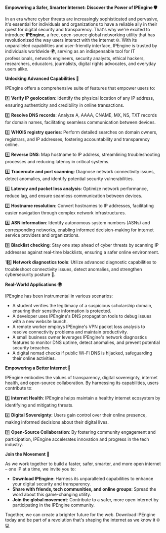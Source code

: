 **Empowering a Safer, Smarter Internet: Discover the Power of IPEngine 🛡️**

In an era where cyber threats are increasingly sophisticated and pervasive, it's essential for individuals and organizations to have a reliable ally in their quest for digital security and transparency. That's why we're excited to introduce **IPEngine**, a free, open-source global networking utility that has revolutionized the way users interact with the internet 🌐. With its unparalleled capabilities and user-friendly interface, IPEngine is trusted by individuals worldwide 🌍, serving as an indispensable tool for IT professionals, network engineers, security analysts, ethical hackers, researchers, educators, journalists, digital rights advocates, and everyday users alike.

**Unlocking Advanced Capabilities 🔑**

IPEngine offers a comprehensive suite of features that empower users to:

1️⃣ **Verify IP geolocation**: Identify the physical location of any IP address, ensuring authenticity and credibility in online transactions.

2️⃣ **Resolve DNS records**: Analyze A, AAAA, CNAME, MX, NS, TXT records for domain names, facilitating seamless communication between devices.

3️⃣ **WHOIS registry queries**: Perform detailed searches on domain owners, registrars, and IP addresses, fostering accountability and transparency online.

4️⃣ **Reverse DNS**: Map hostname to IP address, streamlining troubleshooting processes and reducing latency in critical systems.

5️⃣ **Traceroute and port scanning**: Diagnose network connectivity issues, detect anomalies, and identify potential security vulnerabilities.

6️⃣ **Latency and packet loss analysis**: Optimize network performance, reduce lag, and ensure seamless communication between devices.

7️⃣ **Hostname resolution**: Convert hostnames to IP addresses, facilitating easier navigation through complex network infrastructures.

8️⃣ **ASN information**: Identify autonomous system numbers (ASNs) and corresponding networks, enabling informed decision-making for internet service providers and organizations.

9️⃣ **Blacklist checking**: Stay one step ahead of cyber threats by scanning IP addresses against real-time blacklists, ensuring a safer online environment.

10️⃣ **Network diagnostics tools**: Utilize advanced diagnostic capabilities to troubleshoot connectivity issues, detect anomalies, and strengthen cybersecurity posture 🔐.

**Real-World Applications 🌍**

IPEngine has been instrumental in various scenarios:

*   A student verifies the legitimacy of a suspicious scholarship domain, ensuring their sensitive information is protected.
*   A developer uses IPEngine's DNS propagation tools to debug issues with a new website launch.
*   A remote worker employs IPEngine's VPN packet loss analysis to resolve connectivity problems and maintain productivity.
*   A small business owner leverages IPEngine's network diagnostics features to monitor DNS uptime, detect anomalies, and prevent potential security breaches.
*   A digital nomad checks if public Wi-Fi DNS is hijacked, safeguarding their online activities.

**Empowering a Better Internet 🚀**

IPEngine embodies the values of transparency, digital sovereignty, internet health, and open-source collaboration. By harnessing its capabilities, users contribute to:

1️⃣ **Internet Health**: IPEngine helps maintain a healthy internet ecosystem by identifying and mitigating threats.

2️⃣ **Digital Sovereignty**: Users gain control over their online presence, making informed decisions about their digital lives.

3️⃣ **Open-Source Collaboration**: By fostering community engagement and participation, IPEngine accelerates innovation and progress in the tech industry.

**Join the Movement 🌟**

As we work together to build a faster, safer, smarter, and more open internet – one IP at a time, we invite you to:

*   **Download IPEngine**: Harness its unparalleled capabilities to enhance your digital security and transparency.
*   **Share with friends, tech communities, and online groups**: Spread the word about this game-changing utility.
*   **Join the global movement**: Contribute to a safer, more open internet by participating in the IPEngine community.

Together, we can create a brighter future for the web. Download IPEngine today and be part of a revolution that's shaping the internet as we know it 🌐💻